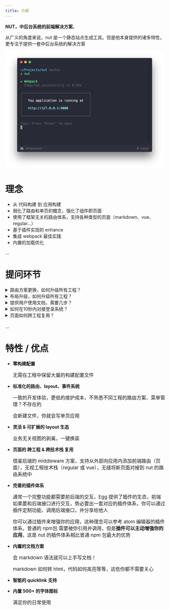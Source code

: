 ```yaml
---
title: 介绍
---
```


**NUT，中后台系统的前端解决方案**。

从广义的角度来说，nut 是一个静态站点生成工具。但是他本身提供的诸多特性，更专注于提供一套中后台系统的解决方案

<img width="500px" src="./terminal.png" alt="terminal screenshot">

# 理念

- 从 代码构建 到 应用构建
- 弱化了路由和单页的概念，强化了组件即页面
- 使用了框架无关的路由体系，支持各种类型的页面（markdown、vue、regular...）
- 基于插件实现的 enhance
- 集成 webpack 最佳实践
- 内置的加载优化

...

# 提问环节

<details>
  <summary>路由方案更换，如何升级所有工程？</summary>
  <p style="font-size: 15px;margin: 10px 15px">
    通常路由的代码会编码在仓库中，每次技术选型更换，路由相关代码如何修改？与之相关的还有菜单管理（路由变化->菜单的激活），<strong>为此，nut提供了一个基于文件系统、框架无关的路由方案</strong>
  </p>
</details>

<details>
  <summary>布局升级，如何升级所有工程？</summary>
  <p style="font-size: 15px;margin: 10px 15px">
    比如 header、sidebar 等需要统一升级，应该怎么做？nut 的做法和很多静态站点生成工具一样，将 layout 这部分抽象并提取了出来，做到了可升级、可更换，只要修改配置，无需改动任何代码
  </p>
</details>

<details>
  <summary>提供用户使用文档，需要几步？</summary>
  <p style="font-size: 15px;margin: 10px 15px">
    <p>一个相对完整的应用应该提供一份详细的用户文档</p>
    <p>你也可以独立部署一个文档站点，但显然在应用内部的体验会好很多</p>
    <p>如果你自己实现，可能需要以下几步：</p>
    <ol>
      <li>添加文档路由和页面</li>
      <li>用 markdown-it / marked 解析 markdown 内容，添加代码高亮</li>
      <li>选择合适的代码高亮主题</li>
    </ol>
    <p>用了 nut 之后，你只要书写 markdown 文件即可，他会帮你生成路由、菜单，并且内置了几套不错的代码高亮主题</p>
  </p>
</details>

<details>
  <summary>如何在10秒内对接登录系统？</summary>
  <p style="font-size: 15px;margin: 10px 15px">
    <p>如果你想要接入登录，你通常需要做这些事情</p>
    <ol>
      <li>阅读接口文档，了解如何接入</li>
      <li>加入登录状态判断、展示用户名、退出登录等逻辑</li>
    </ol>
    <p>后端通常会有 Egg 插件之类的形式提供几个登录相关的接口</p>
    <p>后端装个 Egg 插件配置下就可以了，<strong>为什么前端不呢？</strong></p>
    <p>有了nut，安装对应的 nut plugin，稍作配置，就可以帮你接入登录系统</p>
  </p>
</details>

<details>
  <summary>页面如何跨工程复用？</summary>
  <p style="font-size: 15px;margin: 10px 15px">
    <p>诸如 Koa / Eggjs 可以通过 middleware 给后端添加路由，实现路由的跨工程复用</p>
    <p>都说前后端路由是相通的，为什么前端没有复用路由（页面）的方案呢？</p>
    <p>工具方法可以通过封装 npm 包的形式跨工程复用，那么一个页面呢？</p>
    <p>假如有两个单页应用 A 和 B，分别使用了 vue 和 regular，某个页面想在 A、B 两个工程中复用，该怎么做呢？</p>
    <p>nut 通过插件体系解决了这个问题</p>
  </p>
</details>

<br>
...

# 特性 / 优点

- **零构建配置**

  <p style="font-size: 15px;">无需在工程中保留大量的构建配置文件</p>

- **标准化的路由、layout、事件系统**
  <p style="font-size: 15px;">一致的开发体验，更低的维护成本，不熟悉不同工程的路由方案、菜单管理？不存在的</p>
  <p style="font-size: 15px;">会新建文件，你就会写单页应用</p>

- **灵活 & 可扩展的 layout 生态**

  <p style="font-size: 15px;">业务无关视图的剥离，一键换装</p>

- **页面的 跨工程 & 跨技术栈 复用**

  <p style="font-size: 15px;">借鉴后端的 middleware 方案，支持从外部向应用内添加前端路由（页面），无视工程技术栈（regular 或 vue），无缝将新页面对接到 nut 的路由系统中</p>

- **完善的插件体系**

  <p style="font-size: 15px;">通常一个完整功能都需要前后端的交互，Egg 提供了插件的生态，前端如果要和后端接口进行交互，势必要出一套对应的插件体系，你可以通过插件定制功能、调用后端接口，并分享给他人</p>
  <p style="font-size: 15px;">你可以通过插件来增强你的应用，这种理念可以参考 atom 编辑器的插件体系，普通的 npm包 需要被你引用并调用，但是<strong>插件可以主动增强你的应用</strong>，这是 nut 的插件体系相比普通 npm 包最大的优势</p>

- **内置的文档方案**

  <p style="font-size: 15px;">会 markdown 语法就可以上手写文档！</p>
  <p style="font-size: 15px;">markdown 如何转 html，代码如何高亮等等，这些你都不需要关心</p>

- **智能的 quicklink 支持**

- **内置 500+ 的字体图标**
  <p style="font-size: 15px;">满足你的日常使用</p>
